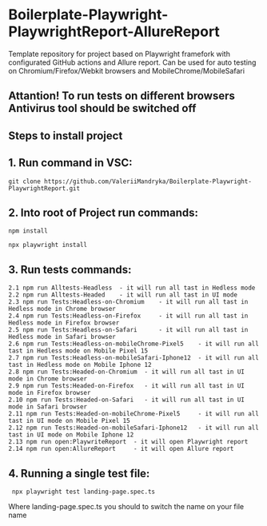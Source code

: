 # Boilerplate-Playwright-PlaywrightReport-AllureReport
Template repository for project based on Playwright framefork with configurated GitHub actions and Allure report. Can be used for auto testing on Chromium/Firefox/Webkit browsers and MobileChrome/MobileSafari

##  Attantion! To run tests on different browsers Antivirus tool should be switched off 

## Steps to install project

## 1. Run command in VSC:

```
git clone https://github.com/ValeriiMandryka/Boilerplate-Playwright-PlaywrightReport.git

```
## 2. Into root of Project run commands:
```
npm install

npx playwright install

```
## 3. Run tests commands:

    2.1 npm run Alltests-Headless  - it will run all tast in Hedless mode
    2.2 npm run Alltests-Headed    - it will run all tast in UI mode
    2.3 npm run Tests:Headless-on-Chromium    - it will run all tast in Hedless mode in Chrome browser
    2.4 npm run Tests:Headless-on-Firefox     - it will run all tast in Hedless mode in Firefox browser
    2.5 npm run Tests:Headless-on-Safari      - it will run all tast in Hedless mode in Safari browser
    2.6 npm run Tests:Headless-on-mobileChrome-Pixel5    - it will run all tast in Hedless mode on Mobile Pixel 15
    2.7 npm run Tests:Headless-on-mobileSafari-Iphone12  - it will run all tast in Hedless mode on Mobile Iphone 12
    2.8 npm run Tests:Headed-on-Chromium  - it will run all tast in UI mode in Chrome browser
    2.9 npm run Tests:Headed-on-Firefox   - it will run all tast in UI mode in Firefox browser
    2.10 npm run Tests:Headed-on-Safari   - it will run all tast in UI mode in Safari browser
    2.11 npm run Tests:Headed-on-mobileChrome-Pixel5     - it will run all tast in UI mode on Mobile Pixel 15
    2.12 npm run Tests:Headed-on-mobileSafari-Iphone12   - it will run all tast in UI mode on Mobile Iphone 12
    2.13 npm run open:PlaywriteReport  - it will open Playwright report
    2.14 npm run open:AllureReport     - it will open Allure report

## 4. Running a single test file:
   ```
    npx playwright test landing-page.spec.ts

   ```
   Where landing-page.spec.ts you should to switch the name on your file name 
  
